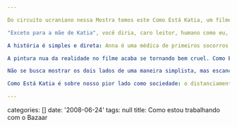 ```yaml
---

Do circuito ucraniano nessa Mostra temos este Como Está Katia, um filme tenso que no início parece ser mais um sobre as injustiças do mundo, mas que aos poucos vai descolorindo sua realidade dramática, drenando nossos sentimentos. Logo vemos um mundo onde apesar do egoísmo não ser desejável nos membros de uma sociedade, ele acaba se revelando inevitável ou talvez até necessário.

"Exceto para a mãe de Katia", você diria, caro leitor, humano como eu, e portanto disposto automaticamente a defender o lado mais fraco. Porém, o que não está no script é que nem sempre o lado mais fraco é o que inspira nossa solidariedade. Não se observarmos de maneira totalmente racional. Cada um possui sua agenda. Às vezes é difícil se desvencilhar de sua ideologia, mas faça um esforço. Se coloque no lugar de todos os envolvidos.

A história é simples e direta: Anna é uma médica de primeiros socorros e tem sua filha (a Katia do título) atropelada por uma adolescente, a filha de uma política eminente, e agora precisa decidir entre o sistema de vingança judiciário que colocará a jovem rica na gaiola por uns 2 a 3 anos ou aceitar de bom grado um acordo financeiro que irá resolver boa parte dos seus problemas em família, além dos problemas de publicidade da tal política. Ela pondera sobre isso até o momento que sua filha, na UTI, não resiste. E agora, sim, é sobre "justiça".

A pintura nua da realidade no filme acaba se tornando bem cruel. Como Está Katia faz questão de caminhar por todas as relações da heroína: mãe, irmã e até o amante com família. Tudo para extrair, ou melhor dizendo, drenar as cores de sua realidade. No final não sobra nada. As sombras dominam este drama com todas as forças, e não há forças para suportar o cálculo objetivo de uma equação em que a morte de uma criança está na balança.

Não se busca mostrar os dois lados de uma maneira simplista, mas escancarar a desesperança de um sistema não injusto, mas humano, e portanto falho. Note como todos neste drama estão seguindo seus instintos mais primitivos, o mecanismo de autoproteção, e é isso o que mais dói: é um mecanismo. E as engrenagens que o fazem girar são impessoais. A sensação de não conseguirmos fazer nada a respeito é o que faz com que a fotografia do filme seja tão drenada de luzes, exceto as luzes piscantes da ambulância de Anna que percorre as redondezas em busca da próxima fatalidade.

Como Está Katia é sobre nosso pior lado como sociedade: o distanciamento social metafórico. Ninguém é responsável pelo próximo em uma democracia capitalista, a ficção doentia de que cada um de nós faz parte do mesmo povo. Seja na Ucrânia, no Uzbequistão ou qualquer outro país.

---
```

categories: []
date: '2008-06-24'
tags: null
title: Como estou trabalhando com o Bazaar
